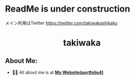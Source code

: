 
# ReadMe is under construction



メイン利用はTwitter
https://twitter.com/takiwakashikaku


<h1 align="center">takiwaka</h1>

<!-- 
<div align="center">
  <img src ="./banner.png" />
</div> -->

## About Me:

- 🙋‍♂️ All about me is at **[My Website(portfolio4)](https://takiwaka.sakura.ne.jp/)**

